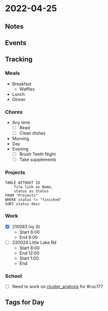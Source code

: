 # 2022-04-25
## Notes

## Events

## Tracking
### Meals
- Breakfast
	- Waffles
- Lunch
- Dinner

### Chores
- Any time
	- [ ] Read
	- [ ] Clean dishes
- Morning
- Day
- Evening
	- [ ] Brush Teeth Night
	- [ ] Take supplements

### Projects
```dataview
TABLE WITHOUT ID
	file.link as Name,
	status as Status
FROM "Projects"
WHERE status != "finished"
SORT status desc
```

### Work
- [x] 210083 Ivy St
	- Start 6:00
	- End 8:00
- [ ] 220024 Little Lake Rd
	- Start 8:00
	- End 12:00
	- Start 1:00
	- End
### School
- [ ] Need to work on [cluster_analysis](../Projects/cluster_analysis.md) for #csc177 

## Tags for Day